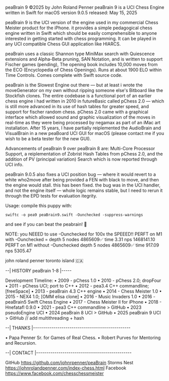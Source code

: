 peaBrain 9 ©2025 by John Roland Penner
peaBrain 9 is a UCI Chess Engine written in Swift for macOS
version 9.0.5 released: May 15, 2025

peaBrain 9 is the UCI version of the engine used in my commercial Chess Meister product for the iPhone. it provides a simple pedagogical chess engine written in Swift which should be easily comprehensible to anyone interested in getting started with chess programming. It can be played in any UCI compatible Chess GUI application like HIARCS. 

peaBrain uses a classic Shannon type MiniMax search with Quiescence extensions and Alpha-Beta pruning, SAN Notation, and is written to support Fischer games (pending), The opening book includes 10,000 moves from the ECO (Encyclopedia of Chess Openings). Runs at about 1900 ELO within Time Controls. Comes complete with Swift source code. 

peaBrain is the Slowest Engine out there — but at least i wrote the moveGenerator on my own without ripping someone else's Bitboard like the Stockfish clones. The entire codebase is a functional port of an earlier chess engine i had written in 2010 in futureBasic called pChess 2.0 — which is still more advanced in its use of hash tables for greater speed, and support for fischer random chess. pChess 2.0 came with a graphical interface which allowed sound and graphic visualization of the moves in real-time as they were being processed by negamax as part of an iMac art installation. After 15 years, I have partially reiplemented the AudioBrain and VisualBrain in a new peaBoard UCI GUI for macOS (please contact me if you wish to be a beta tester for the new GUI). 

Advancements of peaBrain 9 over peaBrain 8 are: Multi-Core Processor Support, a reiplementation of Zobrist Hash Tables from pChess 2.0, and the addition of PV (principal variation) Search which is now reported through UCI info. 

peaBrain 9.0.5 also fixes a UCI position bug — where it would revert to a white who2move after being provided a FEN with black to move, and then the engine would stall. this has been fixed. the bug was in the UCI handler, and not the engine itself — whole logic remains stable, but I need to rerun it through the EPD tests for evaluation itegrity. 


Usage: compile this puppy with: 

	swiftc -o pea9 peaBrain9.swift -Ounchecked -suppress-warnings 

and see if you can beat the peabrain! 🤩 

NOTE: you NEEED to use -Ounchecked for 100x the SPEEED!! 
	PERFT on M1 with -Ounchecked = depth 5 nodes 4865609✅ time 3.31 nps 1468141.10
	PERFT on M1 without -Ounchecked depth 5 nodes 4865609✅ time 917.09 nps 5305.47


john roland penner
toronto island 🇨🇦 


--| HISTORY peaBrain 1-8 |-----

Development Timeline: 
• 2009 - pChess 1.0 
• 2010 - pChess 2.0; dropFour 
• 2011 - pChess UCI; port to C++ 
• 2012 - pea3.4 C++ commandline; [freeSpace] 
• 2013 - peaBrain 4.3 C++ engine 
• 2014 - Chess Meister 1.0 
• 2015 - NEX4 1.0; [OMM elisa clone] 
• 2016 - Music Invaders 1.0 
• 2016 - peaBrain5 Swift Chess Engine 
• 2017 - Chess Meister II for iPhone 
• 2018 - Hnefatafl 0.9.0 
• 2021 - pea3 C++ commandline > GitHub 
• 2023 pseudoEngine UCI 
• 2024 peaBrain 8 UCI > GitHub
• 2025 peaBrain 9 UCI > GitHub  // add multithreading + hash


--| THANKS |------------------------------------------------

• Papa Penner Sr. for Games of Real Chess.
• Robert Purves for Mentoring and Recursion.


--| CONTACT |-----------------------------------------------

GitHub https://github.com/johnrpenner/peaBrain
Storms Nest https://johnrolandpenner.com/index-chess.html
Facebook https://www.facebook.com/chesschessmeister

